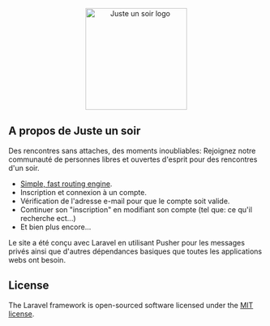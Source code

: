 <p align="center"><a href="#" target="_blank"><img src="https://i.imgur.com/ANS314x.png" width="200" alt="Juste un soir logo"></a></p>

## A propos de Juste un soir

Des rencontres sans attaches, des moments inoubliables: Rejoignez notre communauté de personnes libres et ouvertes d'esprit pour des rencontres d'un soir.

- [Simple, fast routing engine](https://laravel.com/docs/routing).
- Inscription et connexion à un compte.
- Vérification de l'adresse e-mail pour que le compte soit valide.
- Continuer son "inscription" en modifiant son compte (tel que: ce qu'il recherche ect...)
- Et bien plus encore...

Le site a été conçu avec Laravel en utilisant Pusher pour les messages privés ainsi que d'autres dépendances basiques que toutes les applications webs ont besoin.

## License

The Laravel framework is open-sourced software licensed under the [MIT license](https://opensource.org/licenses/MIT).
